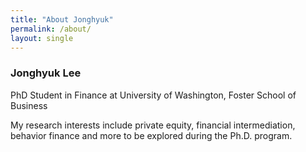 ```yaml
---
title: "About Jonghyuk"
permalink: /about/
layout: single
---
```



### Jonghyuk Lee
PhD Student in Finance at University of Washington, Foster School of Business

My research interests include private equity, financial intermediation, behavior finance and more to be explored during the Ph.D. program. 